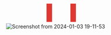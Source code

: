 ![Screenshot from 2024-01-03 19-11-53](https://github.com/vishalvivekm/css/assets/110674407/6ce1d0f0-331f-4be0-acb1-22c7a784ea1f)

<p><p a>
<div></div>
<style>
  
  * {
    background: #33499F;
    margin: 0;
  }

  p {
    width: 400px;
    height: 50px;
    background: #DE3832;
    border-top: 15px white solid;
    border-bottom: 15px white solid;
    margin-top: 110px;
  }
  [a] {
    /* position:fixed; */
    background: #DE3832;
    transform: rotate(90deg);
    margin: -30 -50;
    /* z-index: -2; */
  }
    div {
      position: absolute;
      height: 50px;
      width: 15px;
      margin-top: -85px;
      margin-left: 110px;
    background: #DE3832;
      box-shadow: 65px 0 #DE3832;
  
  }
</style>

